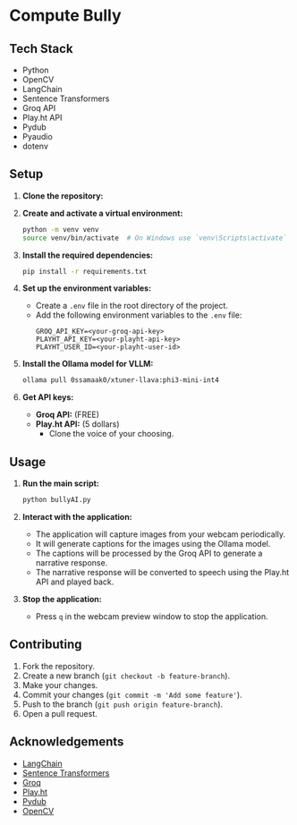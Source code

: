 
# Compute Bully 

## Tech Stack
- Python
- OpenCV
- LangChain
- Sentence Transformers
- Groq API
- Play.ht API
- Pydub
- Pyaudio
- dotenv

## Setup

1. **Clone the repository:**

2. **Create and activate a virtual environment:**
    ```sh
    python -m venv venv
    source venv/bin/activate  # On Windows use `venv\Scripts\activate`
    ```

3. **Install the required dependencies:**
    ```sh
    pip install -r requirements.txt
    ```

4. **Set up the environment variables:**
    - Create a `.env` file in the root directory of the project.
    - Add the following environment variables to the `.env` file:
        ```
        GROQ_API_KEY=<your-groq-api-key>
        PLAYHT_API_KEY=<your-playht-api-key>
        PLAYHT_USER_ID=<your-playht-user-id>
        ```

5. **Install the Ollama model for VLLM:**
    ```sh
    ollama pull 0ssamaak0/xtuner-llava:phi3-mini-int4
    ```

6. **Get API keys:**
    - **Groq API:** (FREE)
    - **Play.ht API:** (5 dollars)
        - Clone the voice of your choosing.

## Usage

1. **Run the main script:**
    ```sh
    python bullyAI.py
    ```

2. **Interact with the application:**
    - The application will capture images from your webcam periodically.
    - It will generate captions for the images using the Ollama model.
    - The captions will be processed by the Groq API to generate a narrative response.
    - The narrative response will be converted to speech using the Play.ht API and played back.

3. **Stop the application:**
    - Press `q` in the webcam preview window to stop the application.

## Contributing

1. Fork the repository.
2. Create a new branch (`git checkout -b feature-branch`).
3. Make your changes.
4. Commit your changes (`git commit -m 'Add some feature'`).
5. Push to the branch (`git push origin feature-branch`).
6. Open a pull request.

## Acknowledgements

- [LangChain](https://github.com/hwchase17/langchain)
- [Sentence Transformers](https://www.sbert.net/)
- [Groq](https://www.groq.com/)
- [Play.ht](https://play.ht/)
- [Pydub](https://github.com/jiaaro/pydub)
- [OpenCV](https://opencv.org/)
```
